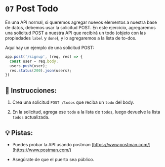 # `07` Post Todo 

En una API normal, si queremos agregar nuevos elementos a nuestra base de datos, debemos usar la solicitud POST. En este ejercicio, agregaremos una solicitud POST a nuestra API que recibirá un todo (objeto con las propiedades `label` y `done`), y lo agregaremos a la lista de to-dos.

Aquí hay un ejemplo de una solicitud POST:

```js
app.post('/signup', (req, res) => {
  const user = req.body;
  users.push(user);
  res.status(200).json(users);
})
```

## 📝 Instrucciones:

1. Crea una solicitud `POST /todos` que reciba un `todo` del body.

2. En la solicitud, agrega ese `todo` a la lista de `todos`, luego devuelve la lista `todos` actualizada.

## 💡 Pistas:

+ Puedes probar la API usando postman [https://www.postman.com/](https://www.postman.com/)

+ Asegúrate de que el puerto sea público. 